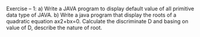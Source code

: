 Exercise – 1: 
a) Write a JAVA program to display default value of all primitive data type of JAVA.
b) Write a java program that display the roots of a quadratic equation ax2+bx=0. Calculate the 
discriminate D and basing on value of D, describe the nature of root.
